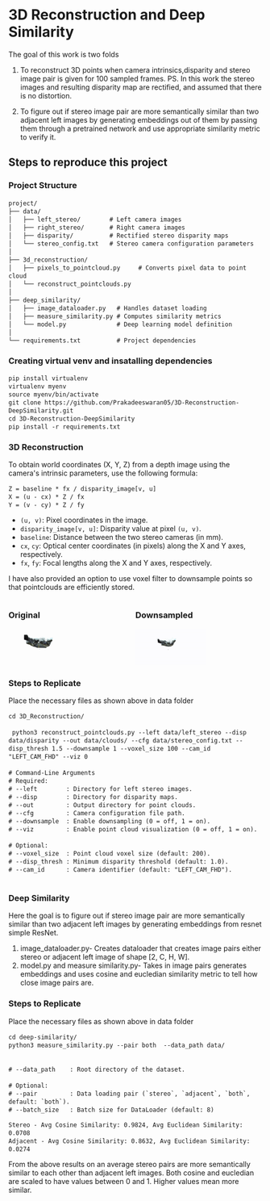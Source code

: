 # 3D Reconstruction and Deep Similarity

The goal of this work is two folds
1) To reconstruct 3D points when camera intrinsics,disparity and stereo image pair is given for 100 sampled frames. PS. In this work the
stereo images and resulting disparity map are rectified, and assumed that there is no distortion.

2) To figure out if stereo image pair are more semantically similar than two adjacent left images by generating embeddings out of them by passing them through a pretrained network and use appropriate similarity metric to verify it.


## Steps to reproduce this project

### Project Structure
```
project/
├── data/
│   ├── left_stereo/        # Left camera images
│   ├── right_stereo/       # Right camera images
│   ├── disparity/          # Rectified stereo disparity maps
│   └── stereo_config.txt   # Stereo camera configuration parameters
│
├── 3d_reconstruction/
│   ├── pixels_to_pointcloud.py     # Converts pixel data to point cloud
│   └── reconstruct_pointclouds.py  
│
├── deep_similarity/
│   ├── image_dataloader.py   # Handles dataset loading
│   ├── measure_similarity.py # Computes similarity metrics
│   └── model.py              # Deep learning model definition
│
└── requirements.txt          # Project dependencies

```

### Creating virtual venv and insatalling dependencies
```
pip install virtualenv
virtualenv myenv
source myenv/bin/activate
git clone https://github.com/Prakadeeswaran05/3D-Reconstruction-DeepSimilarity.git
cd 3D-Reconstruction-DeepSimilarity
pip install -r requirements.txt

```

### 3D Reconstruction

To obtain world coordinates (X, Y, Z) from a depth image using the camera's intrinsic parameters, use the following formula:

```
Z = baseline * fx / disparity_image[v, u]
X = (u - cx) * Z / fx
Y = (v - cy) * Z / fy
```

- `(u, v)`: Pixel coordinates in the image.  
- `disparity_image[v, u]`: Disparity value at pixel `(u, v)`.  
- `baseline`: Distance between the two stereo cameras (in mm).  
- `cx`, `cy`: Optical center coordinates (in pixels) along the X and Y axes, respectively.  
- `fx`, `fy`: Focal lengths  along the X and Y axes, respectively.  


I have also provided an option to use voxel filter to downsample points so that pointclouds are efficiently stored.

<div style="display: flex; align-items: center; justify-content: space-between;">
  <div>
    <h3>Original</h3>
    <img src="result/original.gif" style="width: 55%;">
  </div>
  <div>
    <h3>Downsampled</h3>
    <img src="result/downsampled.gif" style="width: 55%;">
  </div>
</div>



### Steps to Replicate

Place the necessary files as shown above in data folder

```
cd 3D_Reconstruction/

 python3 reconstruct_pointclouds.py --left data/left_stereo --disp data/disparity --out data/clouds/ --cfg data/stereo_config.txt --disp_thresh 1.5 --downsample 1 --voxel_size 100 --cam_id "LEFT_CAM_FHD" --viz 0

# Command-Line Arguments
# Required:
# --left        : Directory for left stereo images.
# --disp        : Directory for disparity maps.
# --out         : Output directory for point clouds.
# --cfg         : Camera configuration file path.
# --downsample  : Enable downsampling (0 = off, 1 = on).
# --viz         : Enable point cloud visualization (0 = off, 1 = on).

# Optional:
# --voxel_size  : Point cloud voxel size (default: 200).
# --disp_thresh : Minimum disparity threshold (default: 1.0).
# --cam_id      : Camera identifier (default: "LEFT_CAM_FHD").


```

### Deep Similarity

Here the goal is to figure out if stereo image pair are more semantically similar than two adjacent left images by generating embeddings from resnet simple ResNet. 

1) image_dataloader.py- Creates dataloader that creates image pairs either stereo or adjacent left image of shape [2, C, H, W].
2) model.py and measure similarity.py- Takes in image pairs generates embeddings and uses cosine and eucledian similarity metric to tell how close image pairs are.

### Steps to Replicate

Place the necessary files as shown above in data folder

```
cd deep-similarity/
python3 measure_similarity.py --pair both  --data_path data/


# --data_path    : Root directory of the dataset.

# Optional:
# --pair         : Data loading pair (`stereo`, `adjacent`, `both`, default: `both`).
# --batch_size   : Batch size for DataLoader (default: 8)

```


```
Stereo - Avg Cosine Similarity: 0.9824, Avg Euclidean Similarity: 0.0708
Adjacent - Avg Cosine Similarity: 0.8632, Avg Euclidean Similarity: 0.0274
```

From the above results on an average stereo pairs are more semantically similar to each other than adjacent left images. Both cosine and eucledian are scaled to have values between 0 and 1. Higher values mean more similar.

















